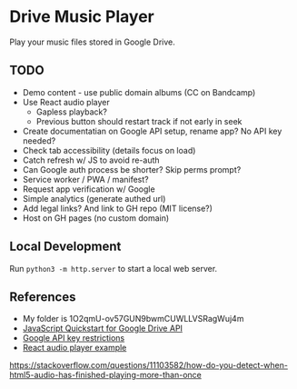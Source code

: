 
# Drive Music Player

Play your music files stored in Google Drive.

## TODO

- Demo content - use public domain albums (CC on Bandcamp)
- Use React audio player
    - Gapless playback?
    - Previous button should restart track if not early in seek
- Create documentatian on Google API setup, rename app? No API key needed?
- Check tab accessibility (details focus on load)
- Catch refresh w/ JS to avoid re-auth
- Can Google auth process be shorter? Skip perms prompt?
- Service worker / PWA / manifest?
- Request app verification w/ Google
- Simple analytics (generate authed url)
- Add legal links? And link to GH repo (MIT license?)
- Host on GH pages (no custom domain)

## Local Development

Run `python3 -m http.server` to start a local web server. 

## References

- My folder is 1O2qmU-ov57GUN9bwmCUWLLVSRagWuj4m
- [JavaScript Quickstart for Google Drive API](https://developers.google.com/drive/api/quickstart/js)
- [Google API key restrictions](https://cloud.google.com/docs/authentication/api-keys#api_key_restrictions)
- [React audio player example](https://codesandbox.io/s/react-w877cp)


https://stackoverflow.com/questions/11103582/how-do-you-detect-when-html5-audio-has-finished-playing-more-than-once
